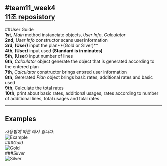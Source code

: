 #team11_week4  
  [11조 reposistory](https://github.com/changuk63/team11_week4.git)  
-----------------------------------------------
##User Guide  
  **1st**, _Main_ method instanciate objects, _User Info_, _Calculator_  
  **2nd**, _User Info_ constructor scans user information  
  **3rd**, **(User)** input the plan**(Gold or Silver)**  
  **4th**, **(User)** input used **(Standard is in minutes)**  
  **5th**, **(User)** input number of lines  
  **6th**, _Calculator_ object generate the object that is generated according to the entered plan  
  **7th**, _Calculator_ constructor brings entered user information  
  **8th**, Gererated _Plan_ object brings basic rates, additional rates and basic used  
  **9th**, Calculate the total rates  
  **10th**, print about basic rates, additional usages, rates according to number of additional lines, total usages and total rates  
  
----------------------------------------
## Examples  
  _사용법에 따른 예시 입니다._  
![Example](http://blogfiles.naver.net/20160402_155/drk0830_1459527306373tiEgL_PNG/example.PNG)  
###_Gold_  
![Gold](http://blogfiles.naver.net/20160402_61/drk0830_1459531502999DYnB0_PNG/gold.png)  
###_Silver_  
![Silver](http://blogfiles.naver.net/20160402_2/drk0830_145953150319717MCC_PNG/silver.png)  
